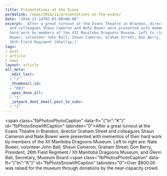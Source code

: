 ```yaml
---
title: Presentations at the Evans
permalink: /news/2016/11/presentations-at-the-evans/
date: "2016-11-14T02:05:00+00:00"
excerpt: 'After a great turnout at the Evans Theatre in Brandon, director Graham Street
  and colleagues Shaun Cameron and Nate Bower were presented with mementos of their
  hard work by members of the XII Manitoba Dragoons Museum. Left to right are: Nate
  Bower; volunteer John Ball; Shaun Cameron; Graham Street; Don Berry, President,
  26th Field Regiment [&hellip;]'
tags:
- post
- article
- news
layout: article
all_meta:
  _edit_last:
  - "1"
  _thumbnail_id:
  - "883"
  _wpas_done_all:
  - "1"
  _jetpack_dont_email_post_to_subs:
  - "1"
---
```


<span class="fbPhotosPhotoCaption" data-ft="{"tn":"K"}" id="fbPhotoSnowliftCaption" tabindex="0"><span class="hasCaption">After a great turnout at the Evans Theatre in Brandon, director Graham Street and colleagues Shaun Cameron and Nate Bower were presented with mementos of their hard work by members of the XII Manitoba Dragoons Museum. Left to right are: Nate Bower; volunteer John Ball; Shaun Cameron; Graham Street; Don Berry, President, 26th Field Regiment / XII Manitoba Dragoons Museum; and Glenn Ball, Secretary, Museum Board.</span></span><span class="fbPhotosPhotoCaption" data-ft="{"tn":"K"}" id="fbPhotoSnowliftCaption" tabindex="0"><span class="hasCaption">Over $800.00 was raised for the museum through donations by the near-capacity crowd.</span></span>